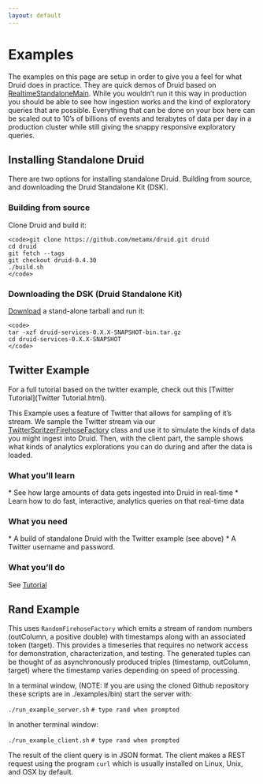 ```yaml
---
layout: default
---
```

Examples
========

The examples on this page are setup in order to give you a feel for what Druid does in practice. They are quick demos of Druid based on [RealtimeStandaloneMain](https://github.com/metamx/druid/blob/master/examples/src/main/java/druid/examples/RealtimeStandaloneMain.java). While you wouldn’t run it this way in production you should be able to see how ingestion works and the kind of exploratory queries that are possible. Everything that can be done on your box here can be scaled out to 10’s of billions of events and terabytes of data per day in a production cluster while still giving the snappy responsive exploratory queries.

Installing Standalone Druid
---------------------------

There are two options for installing standalone Druid. Building from source, and downloading the Druid Standalone Kit (DSK).

### Building from source

Clone Druid and build it:

    <code>git clone https://github.com/metamx/druid.git druid
    cd druid
    git fetch --tags
    git checkout druid-0.4.30
    ./build.sh
    </code>

### Downloading the DSK (Druid Standalone Kit)

[Download](http://static.druid.io/data/examples/druid-services-0.4.6.tar.gz) a stand-alone tarball and run it:

    <code>
    tar -xzf druid-services-0.X.X-SNAPSHOT-bin.tar.gz
    cd druid-services-0.X.X-SNAPSHOT
    </code>

Twitter Example
---------------

For a full tutorial based on the twitter example, check out this [Twitter Tutorial](Twitter Tutorial.html).

This Example uses a feature of Twitter that allows for sampling of it’s stream. We sample the Twitter stream via our [TwitterSpritzerFirehoseFactory](https://github.com/metamx/druid/blob/master/examples/src/main/java/druid/examples/twitter/TwitterSpritzerFirehoseFactory.java) class and use it to simulate the kinds of data you might ingest into Druid. Then, with the client part, the sample shows what kinds of analytics explorations you can do during and after the data is loaded.

### What you’ll learn
\* See how large amounts of data gets ingested into Druid in real-time
\* Learn how to do fast, interactive, analytics queries on that real-time data

### What you need
\* A build of standalone Druid with the Twitter example (see above)
\* A Twitter username and password.

### What you’ll do

See [Tutorial](Tutorial.html)

Rand Example
------------

This uses `RandomFirehoseFactory` which emits a stream of random numbers (outColumn, a positive double) with timestamps along with an associated token (target). This provides a timeseries that requires no network access for demonstration, characterization, and testing. The generated tuples can be thought of as asynchronously produced triples (timestamp, outColumn, target) where the timestamp varies depending on speed of processing.

In a terminal window, (NOTE: If you are using the cloned Github repository these scripts are in ./examples/bin) start the server with:

`./run_example_server.sh`
`# type rand when prompted`

In another terminal window:

`./run_example_client.sh`
`# type rand when prompted`

The result of the client query is in JSON format. The client makes a REST request using the program `curl` which is usually installed on Linux, Unix, and OSX by default.
